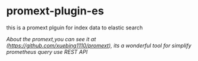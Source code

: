 # promext-plugin-es
this is a promext plguin for index data to elastic search


_About the promext,you can see it at (https://github.com/xuebing1110/promext), its a wonderful tool for simplify prometheus query use REST API_